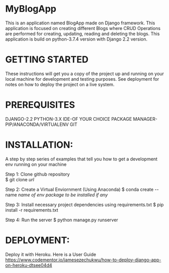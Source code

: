 # MyBlogApp
This is an application named BlogApp made on Django framework. This application is focused on creating different Blogs where CRUD Operations are performed for creating, updating, reading and deleting the blogs. This application is build on python-3.7.4 version with Django 2.2 version.

# GETTING STARTED
These instructions will get you a copy of the project up and running on your local machine for development and testing purposes. See deployment for notes on how to deploy the project on a live system.

# PREREQUISITES

DJANGO-2.2
PYTHON-3.X
IDE-OF YOUR CHOICE
PACKAGE MANAGER-PIP/ANACONDA/VIRTUALENV
GIT

# INSTALLATION:

A step by step series of examples that tell you how to get a development env running on your machine

Step 1: Clone github repository   
        $ git clone *url*

Step 2: Create a Virtual Enviornment (Using Anaconda)
        $ conda create --name *name of env* *package to be installed if any*
  
Step 3: Install necessary project dependencies using requirements.txt
        $ pip install -r requirements.txt
        
Step 4: Run the server
        $ python manage.py runserver
  
# DEPLOYMENT:

Deploy it with Heroku. Here is a User Guide https://www.codementor.io/jamesezechukwu/how-to-deploy-django-app-on-heroku-dtsee04d4








